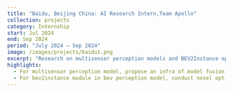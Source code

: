 ```yaml
---
title: "Baidu, Beijing China: AI Research Intern,Team Apollo"
collection: projects
category: Internship
start: Jul 2024
end: Sep 2024
period: "July 2024 – Sep 2024"
image: /images/projects/baidu1.png
excerpt: "Research on multisensor perception models and BEV2Instance optimization."
highlights:
  - For multisensor perception model, propose an infra of model fusion based on shared weights and backbone fusion. Also conducts a cross training strategy for multi-objection and utilize distillation to compensate accuracy. 
  - For bev2instance module in bev perception model, conduct novel optimization the self-attention and deformable attention modules based on precision descent and infra compression and prove efficient in training accuracy
---
```


